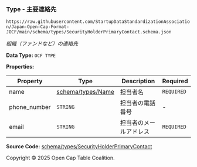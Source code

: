 ### Type - 主要連絡先

`https://raw.githubusercontent.com/StartupDataStandardizationAssociation/Japan-Open-Cap-Format-JOCF/main/schema/types/SecurityHolderPrimaryContact.schema.json`

_組織（ファンドなど）の連絡先_

**Data Type:** `OCF TYPE`

**Properties:**

| Property     | Type                           | Description | Required   |
| ------------ | ------------------------------ | ----------- | ---------- |
| name         | [schema/types/Name](./Name.md) | 担当者名        | `REQUIRED` |
| phone_number | `STRING`                       | 担当者の電話番号    | -          |
| email        | `STRING`                       | 担当者のメールアドレス | `REQUIRED` |

**Source Code:** [schema/types/SecurityHolderPrimaryContact](../../../../schema/types/SecurityHolderPrimaryContact.schema.json)

Copyright © 2025 Open Cap Table Coalition.
